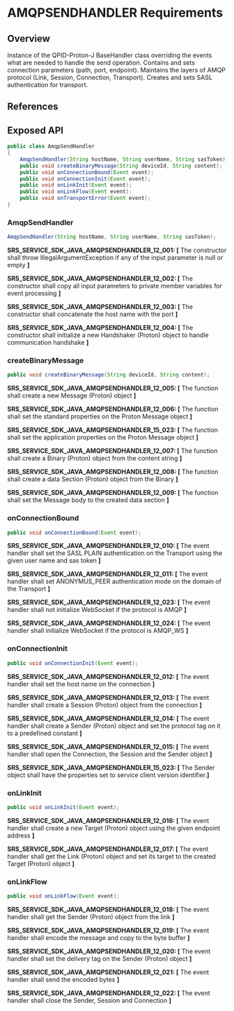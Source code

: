 # AMQPSENDHANDLER Requirements

## Overview

Instance of the QPID-Proton-J BaseHandler class overriding the events what are needed to handle the send operation. Contains and sets connection parameters (path, port, endpoint). Maintains the layers of AMQP protocol (Link, Session, Connection, Transport). Creates and sets SASL authentication for transport. 

## References

## Exposed API

```java
public class AmqpSendHandler 
{
    AmqpSendHandler(String hostName, String userName, String sasToken);
    public void createBinaryMessage(String deviceId, String content);
    public void onConnectionBound(Event event);
    public void onConnectionInit(Event event);
    public void onLinkInit(Event event);
    public void onLinkFlow(Event event);
    public void onTransportError(Event event);
}
```

### AmqpSendHandler

```java
AmqpSendHandler(String hostName, String userName, String sasToken);
```
**SRS_SERVICE_SDK_JAVA_AMQPSENDHANDLER_12_001: [** The constructor shall throw IllegalArgumentException if any of the input parameter is null or empty **]**

**SRS_SERVICE_SDK_JAVA_AMQPSENDHANDLER_12_002: [** The constructor shall copy all input parameters to private member variables for event processing **]**

**SRS_SERVICE_SDK_JAVA_AMQPSENDHANDLER_12_003: [** The constructor shall concatenate the host name with the port **]**

**SRS_SERVICE_SDK_JAVA_AMQPSENDHANDLER_12_004: [** The constructor shall initialize a new Handshaker (Proton) object to handle communication handshake **]**

### createBinaryMessage

```java
public void createBinaryMessage(String deviceId, String content);
```
**SRS_SERVICE_SDK_JAVA_AMQPSENDHANDLER_12_005: [** The function shall create a new Message (Proton) object **]**

**SRS_SERVICE_SDK_JAVA_AMQPSENDHANDLER_12_006: [** The function shall set the standard properties on the Proton Message object **]**

**SRS_SERVICE_SDK_JAVA_AMQPSENDHANDLER_15_023: [** The function shall set the application properties on the Proton Message object **]**

**SRS_SERVICE_SDK_JAVA_AMQPSENDHANDLER_12_007: [** The function shall create a Binary (Proton) object from the content string **]**

**SRS_SERVICE_SDK_JAVA_AMQPSENDHANDLER_12_008: [** The function shall create a data Section (Proton) object from the Binary **]**

**SRS_SERVICE_SDK_JAVA_AMQPSENDHANDLER_12_009: [** The function shall set the Message body to the created data section **]**

### onConnectionBound

```java
public void onConnectionBound(Event event);
```
**SRS_SERVICE_SDK_JAVA_AMQPSENDHANDLER_12_010: [** The event handler shall set the SASL PLAIN authentication on the Transport using the given user name and sas token **]**

**SRS_SERVICE_SDK_JAVA_AMQPSENDHANDLER_12_011: [** The event handler shall set ANONYMUS_PEER authentication mode on the domain of the Transport **]**

**SRS_SERVICE_SDK_JAVA_AMQPSENDHANDLER_12_023: [** The event handler shall not initialize WebSocket if the protocol is AMQP **]**

**SRS_SERVICE_SDK_JAVA_AMQPSENDHANDLER_12_024: [** The event handler shall initialize WebSocket if the protocol is AMQP_WS **]**

### onConnectionInit

```java
public void onConnectionInit(Event event);
```
**SRS_SERVICE_SDK_JAVA_AMQPSENDHANDLER_12_012: [** The event handler shall set the host name on the connection **]**

**SRS_SERVICE_SDK_JAVA_AMQPSENDHANDLER_12_013: [** The event handler shall create a Session (Proton) object from the connection **]**

**SRS_SERVICE_SDK_JAVA_AMQPSENDHANDLER_12_014: [** The event handler shall create a Sender (Proton) object and set the protocol tag on it to a predefined constant **]**

**SRS_SERVICE_SDK_JAVA_AMQPSENDHANDLER_12_015: [** The event handler shall open the Connection, the Session and the Sender object **]**

**SRS_SERVICE_SDK_JAVA_AMQPSENDHANDLER_15_023: [** The Sender object shall have the properties set to service client version identifier.**]**

### onLinkInit

```java
public void onLinkInit(Event event);
```
**SRS_SERVICE_SDK_JAVA_AMQPSENDHANDLER_12_016: [** The event handler shall create a new Target (Proton) object using the given endpoint address **]**

**SRS_SERVICE_SDK_JAVA_AMQPSENDHANDLER_12_017: [** The event handler shall get the Link (Proton) object and set its target to the created Target (Proton) object **]**

### onLinkFlow

```java
public void onLinkFlow(Event event);
```
**SRS_SERVICE_SDK_JAVA_AMQPSENDHANDLER_12_018: [** The event handler shall get the Sender (Proton) object from the link **]**

**SRS_SERVICE_SDK_JAVA_AMQPSENDHANDLER_12_019: [** The event handler shall encode the message and copy to the byte buffer **]**

**SRS_SERVICE_SDK_JAVA_AMQPSENDHANDLER_12_020: [** The event handler shall set the delivery tag on the Sender (Proton) object **]**

**SRS_SERVICE_SDK_JAVA_AMQPSENDHANDLER_12_021: [** The event handler shall send the encoded bytes **]**

**SRS_SERVICE_SDK_JAVA_AMQPSENDHANDLER_12_022: [** The event handler shall close the Sender, Session and Connection **]**
